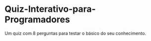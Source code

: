 # Quiz-Interativo-para-Programadores
Um quiz com 8 perguntas para testar o básico do seu conhecimento.
